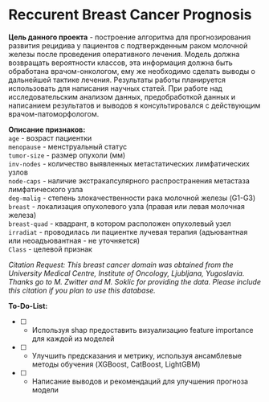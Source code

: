 # Reccurent Breast Cancer Prognosis

**Цель данного проекта** - построение алгоритма для прогнозирования развития рецидива у пациентов с подтвержденным раком молочной железы после проведения оперативного лечения. Модель должна возвращать вероятности классов, эта информация должна быть обработана врачом-онкологом, ему же необходимо сделать выводы о дальнейшей тактике лечения. Результаты работы планируется использовать для написания научных статей.
При работе над исследовательским анализом данных, предобработкой данных и написанием результатов и выводов я консультировался с действующим врачом-патоморфологом.

**Описание признаков:**   
`age` - возраст пациентки   
`menopause` - менструальный статус   
`tumor-size` - размер опухоли (мм)   
`inv-nodes` - количество выявленных метастатических лимфатических узлов   
`node-caps` - наличие экстракапсулярного распространения метастаза лимфатического узла   
`deg-malig` - степень злокачественности рака молочной железы (G1-G3)   
`breast` - локализация опухолевого узла (правая или левая молочная железа)   
`breast-quad` - квадрант, в котором расположен опухолевый узел   
`irradiat` - проводилась ли пациентке лучевая терапия (адъювантная или неоадъювантная - не уточняется)   
`Class` - целевой признак   

*Citation Request: This breast cancer domain was obtained from the University Medical Centre, Institute of Oncology, Ljubljana, Yugoslavia. Thanks go to M. Zwitter and M. Soklic for providing the data. Please include this citation if you plan to use this database.*

**To-Do-List:**
- [ ] - Используя shap предоставить визуализацию feature importance для каждой из моделей 
- [ ] - Улучшить предсказания и метрику, используя ансамблевые методы обучения (XGBoost, CatBoost, LightGBM)
- [ ] - Написание выводов и рекомендаций для улучшения прогноза модели
